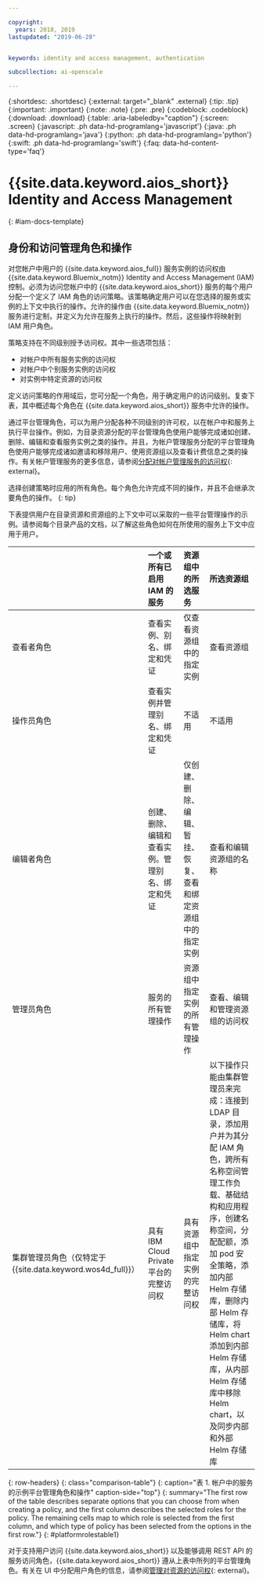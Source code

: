 ```yaml
---

copyright:
  years: 2018, 2019
lastupdated: "2019-06-28"


keywords: identity and access management, authentication

subcollection: ai-openscale

---
```


{:shortdesc: .shortdesc}
{:external: target="_blank" .external}
{:tip: .tip}
{:important: .important}
{:note: .note}
{:pre: .pre}
{:codeblock: .codeblock}
{:download: .download}
{:table: .aria-labeledby="caption"}
{:screen: .screen}
{:javascript: .ph data-hd-programlang='javascript'}
{:java: .ph data-hd-programlang='java'}
{:python: .ph data-hd-programlang='python'}
{:swift: .ph data-hd-programlang='swift'}
{:faq: data-hd-content-type='faq'}

# {{site.data.keyword.aios_short}} Identity and Access Management 
{: #iam-docs-template}

## 身份和访问管理角色和操作

对您帐户中用户的 {{site.data.keyword.aios_full}} 服务实例的访问权由 {{site.data.keyword.Bluemix_notm}} Identity and Access Management (IAM) 控制。必须为访问您帐户中的 {{site.data.keyword.aios_short}} 服务的每个用户分配一个定义了 IAM 角色的访问策略。该策略确定用户可以在您选择的服务或实例的上下文中执行的操作。允许的操作由 {{site.data.keyword.Bluemix_notm}} 服务进行定制，并定义为允许在服务上执行的操作。然后，这些操作将映射到 IAM 用户角色。

策略支持在不同级别授予访问权。其中一些选项包括： 

* 对帐户中所有服务实例的访问权
* 对帐户中个别服务实例的访问权
* 对实例中特定资源的访问权

定义访问策略的作用域后，您可分配一个角色，用于确定用户的访问级别。复查下表，其中概述每个角色在 {{site.data.keyword.aios_short}} 服务中允许的操作。

通过平台管理角色，可以为用户分配各种不同级别的许可权，以在帐户中和服务上执行平台操作。例如，为目录资源分配的平台管理角色使用户能够完成诸如创建、删除、编辑和查看服务实例之类的操作。并且，为帐户管理服务分配的平台管理角色使用户能够完成诸如邀请和移除用户、使用资源组以及查看计费信息之类的操作。有关帐户管理服务的更多信息，请参阅[分配对帐户管理服务的访问权](/docs/iam?topic=iam-account-services#account-services){: external}。

选择创建策略时应用的所有角色。每个角色允许完成不同的操作，并且不会继承次要角色的操作。
{: tip}

下表提供用户在目录资源和资源组的上下文中可以采取的一些平台管理操作的示例。请参阅每个目录产品的文档，以了解这些角色如何在所使用的服务上下文中应用于用户。


|  | 一个或所有已启用 IAM 的服务 | 资源组中的所选服务 | 所选资源组 |
|:--------------|:------------|:-------------|:-------------|
| 查看者角色 | 查看实例、别名、绑定和凭证 | 仅查看资源组中的指定实例 | 查看资源组 |
| 操作员角色  | 查看实例并管理别名、绑定和凭证 | 不适用 | 不适用 |
| 编辑者角色 | 创建、删除、编辑和查看实例。管理别名、绑定和凭证 | 仅创建、删除、编辑、暂挂、恢复、查看和绑定资源组中的指定实例 | 查看和编辑资源组的名称 |
| 管理员角色  | 服务的所有管理操作 | 资源组中指定实例的所有管理操作 | 查看、编辑和管理资源组的访问权 |
| 集群管理员角色（仅特定于 {{site.data.keyword.wos4d_full}}）| 具有 IBM Cloud Private 平台的完整访问权 | 具有资源组中指定实例的完整访问权 | 以下操作只能由集群管理员来完成：连接到 LDAP 目录，添加用户并为其分配 IAM 角色，跨所有名称空间管理工作负载、基础结构和应用程序，创建名称空间，分配配额，添加 pod 安全策略，添加内部 Helm 存储库，删除内部 Helm 存储库，将 Helm chart 添加到内部 Helm 存储库，从内部 Helm 存储库中移除 Helm chart，以及同步内部和外部 Helm 存储库 |
{: row-headers}
{: class="comparison-table"}
{: caption="表 1. 帐户中的服务的示例平台管理角色和操作" caption-side="top"}
{: summary="The first row of the table describes separate options that you can choose from when creating a policy, and the first column describes the selected roles for the policy. The remaining cells map to which role is selected from the first column, and which type of policy has been selected from the options in the first row."}
{: #platformrolestable1}


对于支持用户访问 {{site.data.keyword.aios_short}} 以及能够调用 REST API 的服务访问角色，{{site.data.keyword.aios_short}} 遵从上表中所列的平台管理角色。有关在 UI 中分配用户角色的信息，请参阅[管理对资源的访问权](/docs/iam?topic=iam-iammanidaccser#iammanidaccser){: external}。

 
